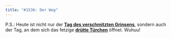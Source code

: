 ```yaml
---
title: "#1536: Der Weg"
---
```


P.S.: 
Heute ist nicht nur der <a href="http://www.fonflatter.de/kalender"><strong>Tag des verschmitzten Grinsens</strong></a>, sondern auch der Tag, an dem sich das fetzige <a href="http://www.fonflatter.de/advent09"><strong>drütte Türchen</strong></a> öffnet. Wuhuu!
